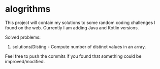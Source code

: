 # alogrithms
This project will contain my solutions to some random coding challenges I found on the web.
Currently I am adding Java and Kotlin versions.

Solved problems:

1) solutions/Disting - Compute number of distinct values in an array.

Feel free to push the commits if you found that something could be improved/modified.
